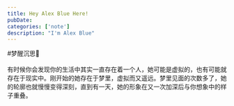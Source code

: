 ```yaml
---
title: Hey Alex Blue Here!
pubDate: 
categories: ['note']
description: "I'm Alex Blue"
---
```


#梦醒沉思💭<br><br>有时候你会发现你的生活中其实一直存在着一个人，她可能是虚拟的，也有可能就存在于现实中。刚开始的她存在于梦里，虚拟而又遥远。梦里见面的次数多了，她的轮廓也就慢慢变得深刻，直到有一天，她的形象在又一次加深后与你想象中的样子重叠。